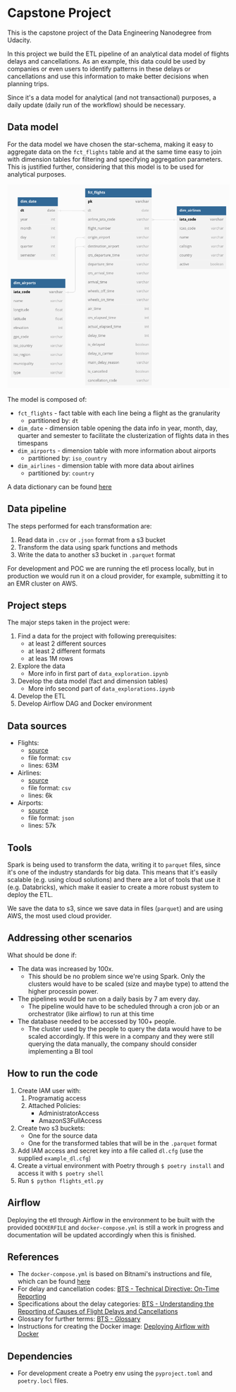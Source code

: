 # Capstone Project
This is the capstone project of the Data Engineering Nanodegree from Udacity. 

In this project we build the ETL pipeline of an analytical data model of flights delays and cancellations. As an example, this data could be used by companies or even users to identify patterns in these delays or cancellations and use this information to make better decisions when planning trips.

Since it's a data model for analytical (and not transactional) purposes, a daily update (daily run of the workflow) should be necessary.
## Data model
For the data model we have chosen the star-schema, making it easy to aggregate data on the `fct_flights` table and at the same time easy to join with dimension tables for filtering and specifying aggregation parameters. This is justified further, considering that this model is to be used for analytical purposes.

![flights data model](./images/data_model.png)

The model is composed of:
- `fct_flights` - fact table with each line being a flight as the granularity
    - partitioned by: `dt`
- `dim_date` - dimension table opening the data info in year, month, day, quarter and semester to facilitate the clusterization of flights data in thes timespans
- `dim_airports` - dimension table with more information about airports
    - partitioned by: `iso_country`
- `dim_airlines` - dimension table with more data about airlines
    - partitioned by: `country`

A data dictionary can be found [here](./DATA-DICTIONARY.md)
## Data pipeline
The steps performed for each transformation are:
1. Read data in `.csv` or `.json` format from a s3 bucket
2. Transform the data using spark functions and methods
3. Write the data to another s3 bucket in `.parquet` format

For development and POC we are running the etl process locally, but in production we would run it on a cloud provider, for example, submitting it to an EMR cluster on AWS.
## Project steps
The major steps taken in the project were:
1. Find a data for the project with following prerequisites:
    - at least 2 different sources
    - at least 2 different formats
    - at leas 1M rows
2. Explore the data
    - More info in first part of `data_exploration.ipynb` 
3. Develop the data model (fact and dimension tables)
    - More info second part of `data_explorations.ipynb`
4. Develop the ETL
5. Develop Airflow DAG and Docker environment
## Data sources
- Flights:
    - [source](https://www.kaggle.com/datasets/yuanyuwendymu/airline-delay-and-cancellation-data-2009-2018)
    - file format: `csv`
    - lines: 63M
- Airlines:
    - [source](https://www.kaggle.com/datasets/open-flights/airline-database)
    - file format: `csv`
    - lines: 6k 
- Airports:
    - [source](https://datahub.io/core/airport-codes)
    - file format: `json`
    - lines: 57k
## Tools
Spark is being used to transform the data, writing it to `parquet` files, since it's one of the industry standards for big data. This means that it's easily scalable (e.g. using cloud solutions) and there are a lot of tools that use it (e.g. Databricks), which make it easier to create a more robust system to deploy the ETL.

We save the data to s3, since we save data in files (`parquet`) and are using AWS, the most used cloud provider. 
## Addressing other scenarios
What should be done if:
- The data was increased by 100x.
    - This should be no problem since we're using Spark. Only the clusters would have to be scaled (size and maybe type) to attend the higher processin power. 
- The pipelines would be run on a daily basis by 7 am every day.
    - The pipeline would have to be scheduled through a cron job or an orchestrator (like airflow) to run at this time
- The database needed to be accessed by 100+ people.
    - The cluster used by the people to query the data would have to be scaled accordingly. If this were in a company and they were still querying the data manually, the company should consider implementing a BI tool
## How to run the code
1. Create IAM user with:
    1. Programatig access
    2. Attached Policies:
        - AdministratorAccess
        - AmazonS3FullAccess
2. Create two s3 buckets:
    - One for the source data
    - One for the transformed tables that will be in the `.parquet` format
3. Add IAM access and secret key into a file called `dl.cfg` (use the supplied `example_dl.cfg`)
4. Create a virtual environment with Poetry through `$ poetry install` and access it with `$ poetry shell`
5. Run `$ python flights_etl.py`
## Airflow
Deploying the etl through Airflow in the environment to be built with the provided `DOCKERFILE` and `docker-compose.yml` is still a work in progress and documentation will be updated accordingly when this is finished.
## References
- The `docker-compose.yml` is based on Bitnami's instructions and file, which can be found [here](https://github.com/bitnami/bitnami-docker-airflow)
- For delay and cancellation codes: [BTS - Technical Directive: On-Time Reporting](https://www.bts.gov/topics/airlines-and-airports/number-23-technical-directive-time-reporting-effective-jan-1-2014)
- Specifications about the delay categories: [BTS - Understanding the Reporting of Causes of Flight Delays and Cancellations](https://www.bts.gov/topics/airlines-and-airports/understanding-reporting-causes-flight-delays-and-cancellations)
- Glossary for further terms: [BTS - Glossary](https://www.transtats.bts.gov/Glossary.asp)
- Instructions for creating the Docker image: [Deploying Airflow with Docker](https://medium.com/lynx-data-engineering/deploying-airflow-with-docker-20c72821bc7b)

## Dependencies
- For development create a Poetry env using the `pyproject.toml` and `poetry.locl` files.